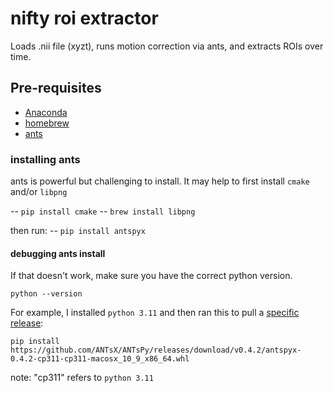 # nifty roi extractor

Loads .nii file (xyzt), runs motion correction via ants, and extracts ROIs over time.

## Pre-requisites

- [Anaconda](https://www.anaconda.com/download)
- [homebrew](https://brew.sh/)
- [ants](https://github.com/ANTsX/ANTsPy)

### installing ants
ants is powerful but challenging to install. It may help to first install `cmake` and/or `libpng`

-- `pip install cmake`
-- `brew install libpng`

then run:
-- `pip install antspyx`

#### debugging ants install

If that doesn't work, make sure you have the correct python version. 

`python --version`

For example, I installed `python 3.11` and then ran this to pull a [specific release](https://github.com/ANTsX/ANTsPy/releases):

`pip install https://github.com/ANTsX/ANTsPy/releases/download/v0.4.2/antspyx-0.4.2-cp311-cp311-macosx_10_9_x86_64.whl`

note: "cp311" refers to `python 3.11`

